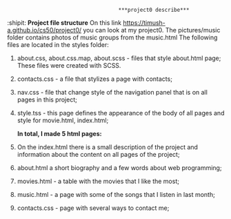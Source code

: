                                         ***project0 describe***
:shipit:
     **Project file structure**
On this link https://timush-a.github.io/cs50/project0/ you can look at my project0.
The pictures/music folder contains photos of music groups from the music.html
The following files are located in the styles folder:
1. about.css, about.css.map, about.scss - files that style about.html page; These files were created with SCSS.
2. contacts.css - a file that stylizes a page with contacts;
3. nav.css - file that change style of the navigation panel that is on all pages in this project;
4. style.tss - this page defines the appearance of the body of all pages and style for movie.html, index.html;

    **In total, I made 5 html pages:**
1. On the index.html there is a small description of the project and information about the content on all pages of the project;
2. about.html a short biography and a few words about web programming;
3. movies.html - a table with the movies that I like the most;
4. music.html - a page with some of the songs that I listen in last month;
5. contacts.css - page with several ways to contact me;

